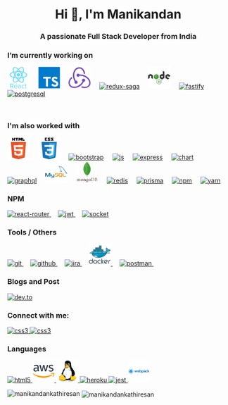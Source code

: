 <h1 align="center">Hi 👋, I'm Manikandan</h1>
<h3 align="center">A passionate Full Stack Developer from India</h3>

<h3> I’m currently working on  </h3>
<div>

 [<img src="https://raw.githubusercontent.com/devicons/devicon/master/icons/react/react-original-wordmark.svg" alt="react" width="50" height="50" />](https://example.com) &nbsp; &nbsp;
 [<img src="https://raw.githubusercontent.com/devicons/devicon/master/icons/typescript/typescript-original.svg" alt="typescript" width="50" height="50" />]("https://www.typescriptlang.org/) &nbsp; &nbsp;
 [<img src="https://raw.githubusercontent.com/devicons/devicon/master/icons/redux/redux-original.svg" alt="redux" width="50" height="50" />]("https://redux.js.org") &nbsp; &nbsp;
 [<img src="https://cdn.worldvectorlogo.com/logos/redux-saga.svg" alt="redux-saga" width="50" height="50" />]("https://redux-saga.js.org/") &nbsp; &nbsp;
 [<img src="https://raw.githubusercontent.com/devicons/devicon/master/icons/nodejs/nodejs-original-wordmark.svg" alt="node_js" width="50" height="50" />]("https://nodejs.org") &nbsp; &nbsp;
 [<img src="https://fastify.dev/img/logos/fastify-white.svg" alt="fastify" width="50" height="50" />](""https://fastify.dev/") &nbsp; &nbsp;
 [<img src="https://www.svgrepo.com/show/303301/postgresql-logo.svg" alt="postgresql" width="50" height="50" />]("https://www.postgresql.org") &nbsp; &nbsp;
</div>
<br />
    
<h3>  I'm also worked with </h3>
<div>

 [<img src="https://raw.githubusercontent.com/devicons/devicon/master/icons/html5/html5-original-wordmark.svg" alt="html" width="50" height="50" />](""https://www.w3.org/html/") &nbsp; &nbsp;
 [<img src="https://raw.githubusercontent.com/devicons/devicon/master/icons/css3/css3-original-wordmark.svg" alt="css" width="50" height="50" />]("https://www.w3schools.com/css/") &nbsp; &nbsp;
 [<img src="https://cdn.worldvectorlogo.com/logos/bootstrap-5-1.svg" alt="bootstrap" width="50" height="50" />]("https://getbootstrap.com") &nbsp; &nbsp;
 [<img src="https://cdn.worldvectorlogo.com/logos/logo-javascript.svg" alt="js" width="50" height="50" />]("https://www.w3schools.com/js/") &nbsp; &nbsp;
 [<img src="https://ih1.redbubble.net/image.438908244.6144/st,small,507x507-pad,600x600,f8f8f8.u2.jpg" alt="express" width="50" height="50" />]("https://expressjs.com") &nbsp; &nbsp;
 [<img src="https://www.chartjs.org/media/logo-title.svg" alt="chart" width="50" height="50" />](""https://www.chartjs.org") &nbsp; &nbsp;
 [<img src="https://www.vectorlogo.zone/logos/graphql/graphql-icon.svg" alt="graphql" width="50" height="50" />](""https://graphql.org") &nbsp; &nbsp;
 [<img src="https://raw.githubusercontent.com/devicons/devicon/master/icons/mysql/mysql-original-wordmark.svg" alt="mysql" width="50" height="50" />]("https://www.mysql.com") &nbsp; &nbsp;
 [<img src="https://raw.githubusercontent.com/devicons/devicon/master/icons/mongodb/mongodb-original-wordmark.svg" alt="mongodb" width="50" height="50" />]("https://www.mongodb.com/") &nbsp; &nbsp;
 [<img src="https://www.svgrepo.com/show/303460/redis-logo.svg" alt="redis" width="50" height="50" />]("https://redis.io") &nbsp; &nbsp;
 [<img src="https://prismalens.vercel.app/header/logo-white.svg" alt="prisma" width="50" height="50" />]("https://www.prisma.io/") &nbsp; &nbsp;
 [<img src="https://raw.githubusercontent.com/gilbarbara/logos/main/logos/npm.svg" alt="npm" width="50" height="50" />]("https://www.npmjs.com/"") &nbsp; &nbsp;
 [<img src="https://cdn.worldvectorlogo.com/logos/yarn.svg" alt="yarn" width="50" height="50" />]("https://classic.yarnpkg.com/en/") &nbsp; &nbsp;
 </div>

<h3 align="left"> NPM </h3>

<a href="https://reactrouter.com/en/main" target="_blank" rel="noreferrer">
    <img src="https://reactrouter.com/twitterimage.jpg" alt="react-router" width="50" height="50" />
</a> &nbsp; &nbsp;

<a href="https://jwt.io/" target="_blank" rel="noreferrer">
    <img src="https://avatars.githubusercontent.com/u/84194169?v=4&s=160" alt="jwt" width="50" height="50" />
</a> &nbsp; &nbsp;

<a href="https://socket.io/" target="_blank" rel="noreferrer">
    <img src="https://www.ux-republic.com/wp-content/uploads/2018/03/socket.png" alt="socket" width="50" height="50" />
</a>

<h3 align="left">Tools / Others</h3>

<a href="https://git-scm.com/" target="_blank" rel="noreferrer">
    <img src="https://www.vectorlogo.zone/logos/git-scm/git-scm-icon.svg" alt="git" width="50" height="50" />
</a> &nbsp; &nbsp;

<a href="https://docs.github.com/en" target="_blank" rel="noreferrer">
    <img src="https://seeklogo.com/images/G/github-logo-2E3852456C-seeklogo.com.png" alt="github" width="50"
        height="50" />
</a> &nbsp; &nbsp;

<a href="https://confluence.atlassian.com/jira" target="_blank" rel="noreferrer">
    <img src="https://www.ambient-it.net/wp-content/uploads/2022/04/Logo-Jira-200x175-2.png" alt="jira" width="50"
        height="50" />
</a> &nbsp; &nbsp;

<a href="https://www.docker.com/" target="_blank" rel="noreferrer">
    <img src="https://raw.githubusercontent.com/devicons/devicon/master/icons/docker/docker-original-wordmark.svg"
        alt="docker" width="50" height="50" />
</a> &nbsp; &nbsp;

<a href="https://postman.com" target="_blank" rel="noreferrer">
    <img src="https://www.vectorlogo.zone/logos/getpostman/getpostman-icon.svg" alt="postman" width="50" height="50" />
</a> &nbsp; &nbsp;
    
</div>
 
<!-- BLOG-POST-LIST:START -->
<!-- BLOG-POST-LIST:END -->

<h3 align="left">Blogs and Post</h3>
<p align="left">
    <a href="https://dev.to/dev.to/nameismani" target="_blank" rel="noreferrer">
    <img src="https://raw.githubusercontent.com/rahuldkjain/github-profile-readme-generator/master/src/images/icons/Social/devto.svg"
        alt="dev.to" width="50" height="50" />
</a>

<h3 align="left">Connect with me:</h3>
<p align="left">
  <a href="mailto: abc@example.com" target="_blank" rel="noreferrer">
    <img src="https://upload.wikimedia.org/wikipedia/commons/thumb/8/81/LinkedIn_icon.svg/2048px-LinkedIn_icon.svg.png"
        alt="css3" width="50" height="50" />
    
<a href="mailto: abc@example.com" target="_blank" rel="noreferrer">
    <img src="https://logowik.com/content/uploads/images/gmail-new-icon5198.jpg"
        alt="css3" width="50" height="50" />
</a>
</p>

<h3 align="left">Languages </h3>
<p align="left">
<a href="https://www.w3.org/html/" target="_blank" rel="noreferrer">
    <img src="https://cdn.worldvectorlogo.com/logos/c-1.svg"
        alt="html5" width="50" height="50" />
</a>
 


<a href="https://aws.amazon.com" target="_blank" rel="noreferrer">
    <img src="https://raw.githubusercontent.com/devicons/devicon/master/icons/amazonwebservices/amazonwebservices-original-wordmark.svg"
        alt="aws" width="50" height="50" />
</a>

<a href="https://www.linux.org/" target="_blank" rel="noreferrer">
    <img src="https://raw.githubusercontent.com/devicons/devicon/master/icons/linux/linux-original.svg" alt="linux"
        width="50" height="50" />
</a>


<a href="https://heroku.com" target="_blank" rel="noreferrer">
    <img src="https://www.vectorlogo.zone/logos/heroku/heroku-icon.svg" alt="heroku" width="50" height="50" />
</a>

<a href="https://jestjs.io" target="_blank" rel="noreferrer">
    <img src="https://www.vectorlogo.zone/logos/jestjsio/jestjsio-icon.svg" alt="jest" width="50" height="50" />
</a>


<a href="https://webpack.js.org" target="_blank" rel="noreferrer">
    <img src="https://raw.githubusercontent.com/devicons/devicon/d00d0969292a6569d45b06d3f350f463a0107b0d/icons/webpack/webpack-original-wordmark.svg"
        alt="webpack" width="50" height="50" />
</a>
</p>

<p>
    <img align="left"
        src="https://github-readme-stats.vercel.app/api/top-langs?username=manikandankathiresan&show_icons=true&locale=en&layout=compact"
        alt="manikandankathiresan" />
</p>

<p>
    &nbsp;<img align="center"
        src="https://github-readme-stats.vercel.app/api?username=manikandankathiresan&show_icons=true&locale=en"
        alt="manikandankathiresan" />
</p>
